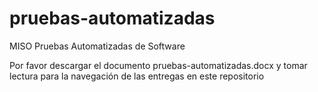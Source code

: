 # pruebas-automatizadas
MISO Pruebas Automatizadas de Software

Por favor descargar el documento pruebas-automatizadas.docx y tomar lectura para la navegación de las entregas en este repositorio
